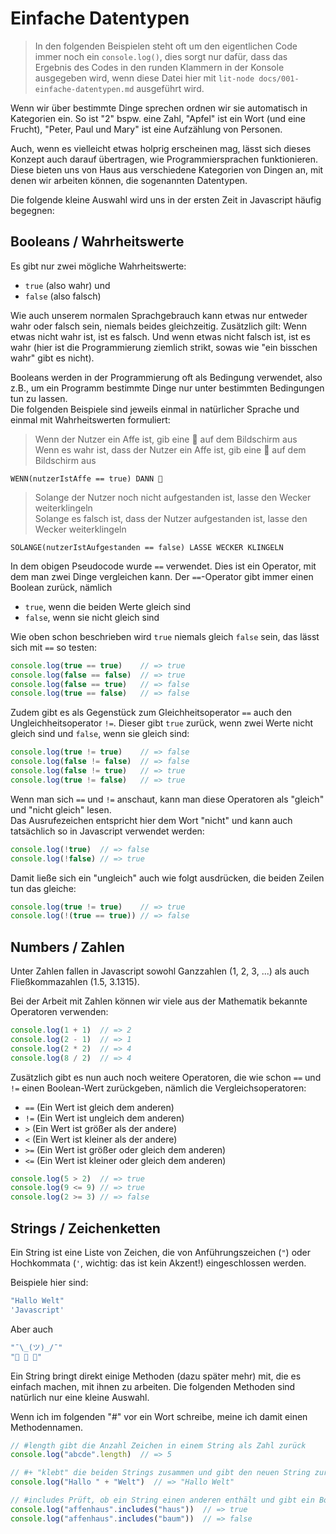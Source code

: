 # Einfache Datentypen

> In den folgenden Beispielen steht oft um den eigentlichen Code immer noch ein `console.log()`, dies sorgt
nur dafür, dass das Ergebnis des Codes in den runden Klammern in der Konsole ausgegeben wird,
wenn diese Datei hier mit `lit-node docs/001-einfache-datentypen.md` ausgeführt wird.

Wenn wir über bestimmte Dinge sprechen ordnen wir sie automatisch in Kategorien ein. So ist "2"
bspw. eine Zahl, "Apfel" ist ein Wort (und eine Frucht), "Peter, Paul und Mary" ist eine Aufzählung
von Personen.

Auch, wenn es vielleicht etwas holprig erscheinen mag, lässt sich dieses Konzept auch darauf
übertragen, wie Programmiersprachen funktionieren. Diese bieten uns von Haus aus verschiedene Kategorien von Dingen an, mit denen wir arbeiten können, die sogenannten Datentypen.

Die folgende kleine Auswahl wird uns in der ersten Zeit in Javascript häufig begegnen:

## Booleans / Wahrheitswerte

Es gibt nur zwei mögliche Wahrheitswerte:

* `true` (also wahr) und
* `false` (also falsch)

Wie auch unserem normalen Sprachgebrauch kann etwas nur entweder wahr oder falsch sein, niemals beides gleichzeitig. Zusätzlich gilt: Wenn etwas nicht wahr ist, ist es falsch. Und wenn etwas nicht falsch ist, ist es wahr (hier ist die Programmierung ziemlich strikt, sowas wie "ein bisschen wahr" gibt es nicht).

Booleans werden in der Programmierung oft als Bedingung verwendet, also z.B., um ein Programm
bestimmte Dinge nur unter bestimmten Bedingungen tun zu lassen.  
Die folgenden Beispiele sind jeweils einmal in natürlicher Sprache und einmal mit Wahrheitswerten formuliert:

> Wenn der Nutzer ein Affe ist, gib eine 🍌 auf dem Bildschirm aus  
> Wenn es wahr ist, dass der Nutzer ein Affe ist, gib eine 🍌 auf dem Bildschirm aus

```
WENN(nutzerIstAffe == true) DANN 🍌
```

> Solange der Nutzer noch nicht aufgestanden ist, lasse den Wecker weiterklingeln  
> Solange es falsch ist, dass der Nutzer aufgestanden ist, lasse den Wecker weiterklingeln

```
SOLANGE(nutzerIstAufgestanden == false) LASSE WECKER KLINGELN
```

In dem obigen Pseudocode wurde `==` verwendet. Dies ist ein Operator, mit dem man zwei Dinge
vergleichen kann. Der `==`-Operator gibt immer einen Boolean zurück, nämlich

* `true`, wenn die beiden Werte gleich sind
* `false`, wenn sie nicht gleich sind

Wie oben schon beschrieben wird `true` niemals gleich `false` sein, das lässt sich mit `==` so testen:

```javascript
console.log(true == true)    // => true
console.log(false == false)  // => true
console.log(false == true)   // => false
console.log(true == false)   // => false
```

Zudem gibt es als Gegenstück zum Gleichheitsoperator `==` auch den Ungleichheitsoperator `!=`.
Dieser gibt `true` zurück, wenn zwei Werte nicht gleich sind und `false`, wenn sie gleich sind:

```javascript
console.log(true != true)    // => false
console.log(false != false)  // => false
console.log(false != true)   // => true
console.log(true != false)   // => true
```

Wenn man sich `==` und `!=` anschaut, kann man diese Operatoren als "gleich" und "nicht gleich" lesen.  
Das Ausrufezeichen entspricht hier dem Wort "nicht" und kann auch tatsächlich so in Javascript verwendet werden:

```javascript
console.log(!true)  // => false
console.log(!false) // => true
```

Damit ließe sich ein "ungleich" auch wie folgt ausdrücken, die beiden Zeilen tun das gleiche:

```javascript
console.log(true != true)    // => true
console.log(!(true == true)) // => false
```

## Numbers / Zahlen

Unter Zahlen fallen in Javascript sowohl Ganzzahlen (1, 2, 3, ...) als auch Fließkommazahlen (1.5, 3.1315).

Bei der Arbeit mit Zahlen können wir viele aus der Mathematik bekannte Operatoren verwenden:

```javascript
console.log(1 + 1)  // => 2
console.log(2 - 1)  // => 1
console.log(2 * 2)  // => 4
console.log(8 / 2)  // => 4
```

Zusätzlich gibt es nun auch noch weitere Operatoren, die wie schon `==` und `!=` einen Boolean-Wert
zurückgeben, nämlich die Vergleichsoperatoren:

* `==` (Ein Wert ist gleich dem anderen)
* `!=` (Ein Wert ist ungleich dem anderen)
* `>`  (Ein Wert ist größer als der andere)
* `<`  (Ein Wert ist kleiner als der andere)
* `>=` (Ein Wert ist größer oder gleich dem anderen)
* `<=` (Ein Wert ist kleiner oder gleich dem anderen)

```javascript
console.log(5 > 2)  // => true
console.log(9 <= 9) // => true
console.log(2 >= 3) // => false
```

## Strings / Zeichenketten

Ein String ist eine Liste von Zeichen, die von Anführungszeichen (`"`) oder Hochkommata (`'`, wichtig:
das ist kein Akzent!) eingeschlossen werden.

Beispiele hier sind:

```javascript
"Hallo Welt"
'Javascript'
```

Aber auch

```javascript
"¯\_(ツ)_/¯"
"🙉 🙈 🙊"
```

Ein String bringt direkt einige Methoden (dazu später mehr) mit, die es einfach machen, mit ihnen zu arbeiten. Die folgenden Methoden sind natürlich nur eine kleine Auswahl.

Wenn ich im folgenden "#" vor ein Wort schreibe, meine ich damit einen Methodennamen.

```javascript
// #length gibt die Anzahl Zeichen in einem String als Zahl zurück
console.log("abcde".length)  // => 5

// #+ "klebt" die beiden Strings zusammen und gibt den neuen String zurück
console.log("Hallo " + "Welt")  // => "Hallo Welt"

// #includes Prüft, ob ein String einen anderen enthält und gibt ein Boolean zurück
console.log("affenhaus".includes("haus"))  // => true
console.log("affenhaus".includes("baum"))  // => false
```